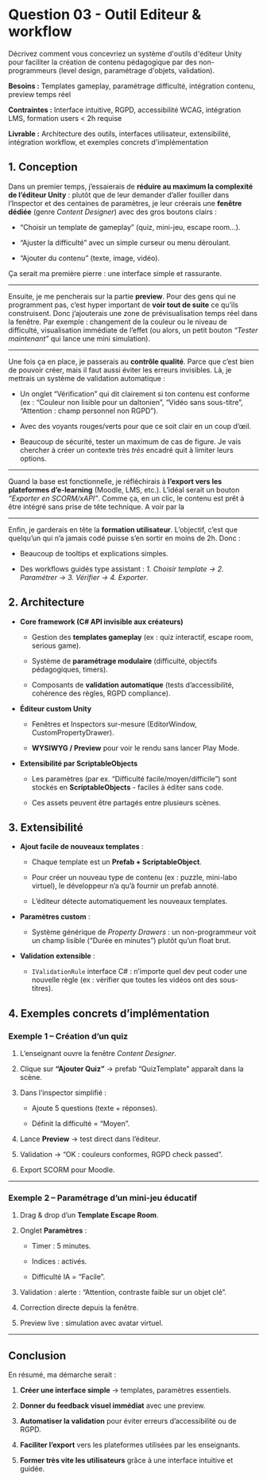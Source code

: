 ﻿# Question 03 - Outil Editeur & workflow

Décrivez comment vous concevriez un système d'outils d'éditeur Unity pour faciliter la création de contenu pédagogique par des non-programmeurs (level design, paramétrage d'objets, validation).

**Besoins :** Templates gameplay, paramétrage difficulté, intégration contenu, preview temps réel

**Contraintes :** Interface intuitive, RGPD, accessibilité WCAG, intégration LMS, formation users < 2h requise

**Livrable :** Architecture des outils, interfaces utilisateur, extensibilité, intégration workflow, et exemples concrets d'implémentation

## 1. Conception

Dans un premier temps, j’essaierais de **réduire au maximum la complexité de l’éditeur Unity** : plutôt que de leur demander d’aller fouiller dans l’Inspector et des centaines de paramètres, je leur créerais une **fenêtre dédiée** (genre _Content Designer_) avec des gros boutons clairs :

-   “Choisir un template de gameplay” (quiz, mini-jeu, escape room…).
    
-   “Ajuster la difficulté” avec un simple curseur ou menu déroulant.
    
-   “Ajouter du contenu” (texte, image, vidéo).
    

Ça serait ma première pierre : une interface simple et rassurante.

----------

Ensuite, je me pencherais sur la partie **preview**. Pour des gens qui ne programment pas, c’est hyper important de **voir tout de suite** ce qu’ils construisent. Donc j’ajouterais une zone de prévisualisation temps réel dans la fenêtre. 
Par exemple : changement de la couleur ou le niveau de difficulté, visualisation immédiate de l’effet (ou alors, un petit bouton _“Tester maintenant”_ qui lance une mini simulation).

----------

Une fois ça en place, je passerais au **contrôle qualité**. Parce que c’est bien de pouvoir créer, mais il faut aussi éviter les erreurs invisibles. Là, je mettrais un système de validation automatique :

-   Un onglet “Vérification” qui dit clairement si ton contenu est conforme (ex : “Couleur non lisible pour un daltonien”, “Vidéo sans sous-titre”, “Attention : champ personnel non RGPD”).
    
-   Avec des voyants rouges/verts pour que ce soit clair en un coup d’œil.
    
- Beaucoup de sécurité, tester un maximum de cas de figure. Je vais chercher à créer un contexte très *très* encadré quit à limiter leurs options.

----------

Quand la base est fonctionnelle, je réfléchirais à **l’export vers les plateformes d’e-learning** (Moodle, LMS, etc.). L’idéal serait un bouton _“Exporter en SCORM/xAPI”_. Comme ça, en un clic, le contenu est prêt à être intégré sans prise de tête technique.
A voir par la 

----------

Enfin, je garderais en tête la **formation utilisateur**. L’objectif, c’est que quelqu’un qui n’a jamais codé puisse s’en sortir en moins de 2h. Donc :

-   Beaucoup de tooltips et explications simples.
    
-   Des workflows guidés type assistant : _1. Choisir template → 2. Paramétrer → 3. Vérifier → 4. Exporter_.
    
## 2. Architecture

-   **Core framework (C# API invisible aux créateurs)**
    
    -   Gestion des **templates gameplay** (ex : quiz interactif, escape room, serious game).
        
    -   Système de **paramétrage modulaire** (difficulté, objectifs pédagogiques, timers).
        
    -   Composants de **validation automatique** (tests d’accessibilité, cohérence des règles, RGPD compliance).
        
-   **Éditeur custom Unity**
    
    -   Fenêtres et Inspectors sur-mesure (EditorWindow, CustomPropertyDrawer).
        
    -   **WYSIWYG / Preview** pour voir le rendu sans lancer Play Mode.
        
-   **Extensibilité par ScriptableObjects**
    
    -   Les paramètres (par ex. “Difficulté facile/moyen/difficile”) sont stockés en **ScriptableObjects** - faciles à éditer sans code.
        
    -   Ces assets peuvent être partagés entre plusieurs scènes.

## 3. Extensibilité

-   **Ajout facile de nouveaux templates** :
    
    -   Chaque template est un **Prefab + ScriptableObject**.
        
    -   Pour créer un nouveau type de contenu (ex : puzzle, mini-labo virtuel), le développeur n’a qu’à fournir un prefab annoté.
        
    -   L’éditeur détecte automatiquement les nouveaux templates.
        
-   **Paramètres custom** :
    
    -   Système générique de _Property Drawers_ : un non-programmeur voit un champ lisible (“Durée en minutes”) plutôt qu’un float brut.
        
-   **Validation extensible** :
    
    -   `IValidationRule` interface C# : n’importe quel dev peut coder une nouvelle règle (ex : vérifier que toutes les vidéos ont des sous-titres).
    
##  4. Exemples concrets d’implémentation

### Exemple 1 – Création d’un quiz

1.  L’enseignant ouvre la fenêtre _Content Designer_.
    
2.  Clique sur **“Ajouter Quiz”** -> prefab “QuizTemplate” apparaît dans la scène.
    
3.  Dans l’inspector simplifié :
    
    -   Ajoute 5 questions (texte + réponses).
        
    -   Définit la difficulté = “Moyen”.
        
4.  Lance **Preview** -> test direct dans l’éditeur.
    
5.  Validation -> “OK : couleurs conformes, RGPD check passed”.
    
6.  Export SCORM pour Moodle.
    

----------

### Exemple 2 – Paramétrage d’un mini-jeu éducatif

1.  Drag & drop d’un **Template Escape Room**.
    
2.  Onglet **Paramètres** :
    
    -   Timer : 5 minutes.
        
    -   Indices : activés.
        
    -   Difficulté IA = “Facile”.
        
3.  Validation : alerte : “Attention, contraste faible sur un objet clé”.
    
4.  Correction directe depuis la fenêtre.
    
5.  Preview live : simulation avec avatar virtuel.
----------


## Conclusion

En résumé, ma démarche serait :

1.  **Créer une interface simple** -> templates, paramètres essentiels.
    
2.  **Donner du feedback visuel immédiat** avec une preview.
    
3.  **Automatiser la validation** pour éviter erreurs d’accessibilité ou de RGPD.
    
4.  **Faciliter l’export** vers les plateformes utilisées par les enseignants.
    
5.  **Former très vite les utilisateurs** grâce à une interface intuitive et guidée.